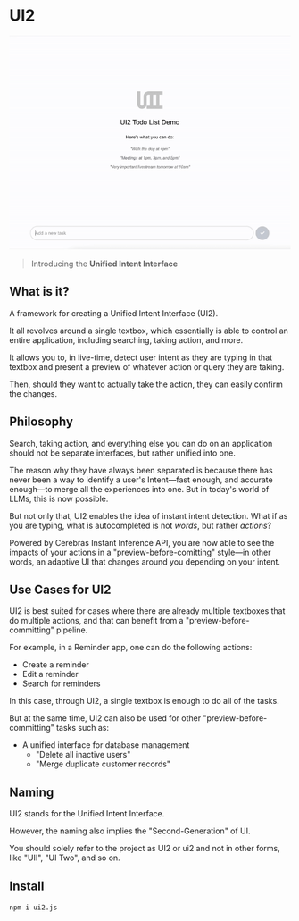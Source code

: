 # UI2

![UI2 Demo](./docs/public/ui2-demo.gif)

> Introducing the **Unified Intent Interface**

## What is it?

A framework for creating a Unified Intent Interface (UI2).

It all revolves around a single textbox, which essentially is able to control an entire application, including searching, taking action, and more.

It allows you to, in live-time, detect user intent as they are typing in that textbox and present a preview of whatever action or query they are taking.

Then, should they want to actually take the action, they can easily confirm the changes.

## Philosophy

Search, taking action, and everything else you can do on an application should not be separate interfaces, but rather unified into one.

The reason why they have always been separated is because there has never been a way to identify a user's Intent—fast enough, and accurate enough—to merge all the experiences into one. But in today's world of LLMs, this is now possible.

But not only that, UI2 enables the idea of instant intent detection. What if as you are typing, what is autocompleted is not _words_, but rather _actions_?

Powered by Cerebras Instant Inference API, you are now able to see the impacts of your actions in a "preview-before-comitting" style—in other words, an adaptive UI that changes around you depending on your intent.

## Use Cases for UI2

UI2 is best suited for cases where there are already multiple textboxes that do multiple actions, and that can benefit from a "preview-before-committing" pipeline.

For example, in a Reminder app, one can do the following actions:

- Create a reminder
- Edit a reminder
- Search for reminders

In this case, through UI2, a single textbox is enough to do all of the tasks.

But at the same time, UI2 can also be used for other "preview-before-committing" tasks such as:

- A unified interface for database management
  - "Delete all inactive users"
  - "Merge duplicate customer records"

## Naming

UI2 stands for the Unified Intent Interface.

However, the naming also implies the "Second-Generation" of UI.

You should solely refer to the project as UI2 or ui2 and not in other forms, like "UII", "UI Two", and so on.

## Install

```bash
npm i ui2.js
```
